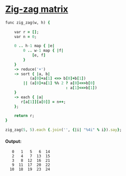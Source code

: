 [1]: http://rosettacode.org/wiki/Zig-zag_matrix

# [Zig-zag matrix][1]

```ruby
func zig_zag(w, h) {
 
    var r = [];
    var n = 0;
 
    0 .. h-1 map { |e|
        0 .. w-1 map { |f|
            [e, f]
        }
    }
    -> reduce('+')
    -> sort { |a, b|
           (a[0]+a[1] <=> b[0]+b[1])
        || (a[0]+a[1] %% 2 ? a[0]<=>b[0]
                           : a[1]<=>b[1])
    }
    -> each { |a|
       r[a[1]][a[0]] = n++;
    };
 
    return r;
}
 
zig_zag(5, 5).each {.join('', {|i| "%4i" % i}).say};
```

#### Output:
```
   0   1   5   6  14
   2   4   7  13  15
   3   8  12  16  21
   9  11  17  20  22
  10  18  19  23  24
```